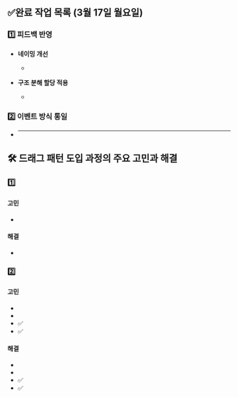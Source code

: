 ## ✅완료 작업 목록 (3월 17일 월요일)

### 1️⃣ 피드백 반영

- **네이밍 개선**

  -

- **구조 분해 할당 적용**

  -

### 2️⃣ 이벤트 방식 통일

- ***

## 🛠 드래그 패턴 도입 과정의 주요 고민과 해결

### 1️⃣

#### 고민

-

#### 해결

-

### 2️⃣

#### 고민

-
-
- ✅
- ✅

#### 해결

-
-
- ✅
- ✅
